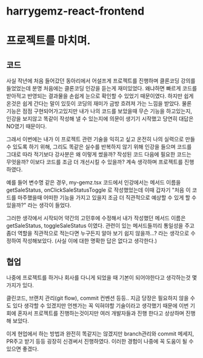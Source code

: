 # harrygemz-react-frontend

# 프로젝트를 마치며.

## 코드

사실 작년에 처음 들어갔던 동아리에서 어설프게 프로젝트를 진행하며 클론코딩 강의를 들었었는데 분명 처음에는 클론코딩 인강을 듣는게 재미있었다. 왜냐하면 빠르게 코드를 받아적고 반영되는 결과물을 손쉽게 눈으로 확인할 수 있었기 때문이였다. 하지만 쉽게 온것은 쉽게 간다는 말이 있듯이 코딩의 재미가 금방 흐려져 가는 느낌을 받았다. 물론 기능은 점점 구현되어가고있지만 내가 나의 코드를 보았을때 무슨 기능을 하고있는지, 인강을 보지않고 똑같이 작성해 낼 수 있는지에 의문이 생기기 시작했고 당연히 대답은 NO였기 때문이다.

그래서 이번에는 내가 이 프로젝트 관련 기술을 익히고 싶고 온전히 나의 실력으로 만들 수 있도록 하기 위해, 그리도 똑같은 실수를 반복하지 않기 위해 인강을 들으며 코드를 그대로 따라 적기보다 강사분은 왜 이렇게 썼을까? 작성된 코드 다음에 필요한 코드는 무엇을까? 이보다 코드를 조금 더 개선시킬 수 있을까? 계속 생각하며 프로젝트를 진행하였다.

예를 들어 변수명 같은 경우, my-gemz.tsx 코드에서 인강에서는 메서드 이름을 getSaleStatus, onClickSaleStatusToggle 로 작성했었는데 이때 갑자기 "처음 이 코드를 마주했을때 어떠한 기능을 가지고 있을지 조금 더 직관적으로 예상할 수 있게 할 수 있을까?" 라는 생각이 들었다.

그러한 생각에서 시작되어 약간의 고민후에 수정해서 내가 작성했던 메서드 이름은 getSaleStatus, toggleSaleStatus 이였다. 관련이 있는 메서드들끼리 통일성을 주고 좀더 역할을 직관적으로 적는다면 누구든지 알아 보기 쉽지 않을까...? 라는 생각으로 수정하여 작성해보았다. (사실 이에 대한 명확한 답은 없다고 생각한다.)

## 협업

나중에 프로젝트를 하거나 회사를 다니게 되었을 때 기본이 되어야한다고 생각하는것 몇 가지가 있다.

클린코드, 브랜치 관리(git flow), commit 컨벤션 등등.. 지금 당장은 필요하지 않을 수 도 있다 생각할 수 있겠지만 언젠가는 꼭 익혀야할 기술이라고 생각했기 때문에 이번 기회에 혼자서 프로젝트를 진행하는것이지만 여러 개발자들과 진행 한다고 상상하며 진행 해 보았다.

이게 현업에서 하는 방법과 완전히 똑같지는 않겠지만 branch관리와 commit 메세지, PR주고 받기 등등 굉장히 신경써서 진행하였다. 이러한 경험이 나중에 꼭 도움이 될 수 있으면 좋겠다.
